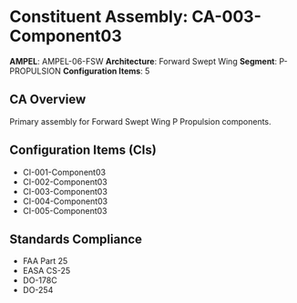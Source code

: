 # Constituent Assembly: CA-003-Component03

**AMPEL**: AMPEL-06-FSW
**Architecture**: Forward Swept Wing
**Segment**: P-PROPULSION
**Configuration Items**: 5

## CA Overview
Primary assembly for Forward Swept Wing P Propulsion components.

## Configuration Items (CIs)
- CI-001-Component03
- CI-002-Component03
- CI-003-Component03
- CI-004-Component03
- CI-005-Component03

## Standards Compliance
- FAA Part 25
- EASA CS-25
- DO-178C
- DO-254
